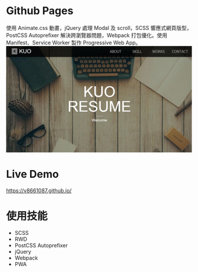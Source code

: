 # Github Pages

使用 Animate.css 動畫，jQuery 處理 Modal 及 scroll，SCSS 響應式網頁版型，PostCSS Autoprefixer 解決跨瀏覽器問題，Webpack 打包優化。使用 Manifest、Service Worker 製作 Progressive Web App。
<img src="images/github-pages.jpg">

# Live Demo

<a href="https://v8661087.github.io/" target="_blank">https://v8661087.github.io/</a>

# 使用技能

<ul>
<li>SCSS</li>
<li>RWD</li>
<li>PostCSS Autoprefixer</li>
<li>jQuery</li>
<li>Webpack</li>
<li>PWA</li>
</ul>
